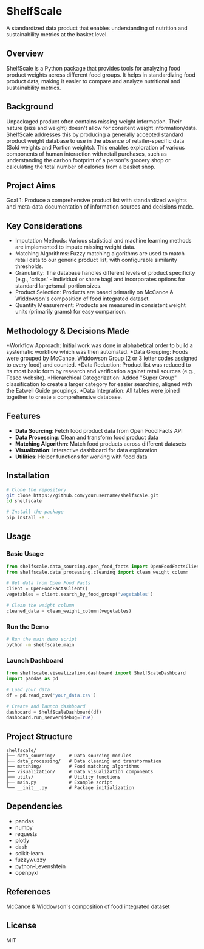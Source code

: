 # ShelfScale

A standardized data product that enables understanding of nutrition and sustainability metrics at the basket level.

## Overview

ShelfScale is a Python package that provides tools for analyzing food product weights across different food groups. It helps in standardizing food product data, making it easier to compare and analyze nutritional and sustainability metrics.

## Background

Unpackaged product often contains missing weight information. Their nature (size and weight) doesn't allow for consitent weight information/data. ShelfScale addresses this by producing a generally accepted standard product weight database to use in the absence of retailer-specific data (Sold weights and Portion weights). This enables exploration of various components of human interaction with retail purchases, such as understanding the carbon footprint of a person's grocery shop or calculating the total number of calories from a basket shop.

## Project Aims

Goal 1: Produce a comprehensive product list with standardized weights and meta-data documentation of information sources and decisions made.

## Key Considerations

- Imputation Methods: Various statistical and machine learning methods are implemented to impute missing weight data.
- Matching Algorithms: Fuzzy matching algorithms are used to match retail data to our generic product list, with configurable similarity thresholds.
- Granularity: The database handles different levels of product specificity (e.g., 'crisps' - individual or share bag) and incorporates options for standard large/small portion sizes.
- Product Selection: Products are based primarily on McCance & Widdowson's composition of food integrated dataset.
- Quantity Measurement: Products are measured in consistent weight units (primarily grams) for easy comparison.

## Methodology & Decisions Made

*Workflow Approach: Initial work was done in alphabetical order to build a systematic workflow which was then automated.
*Data Grouping: Foods were grouped by McCance, Widdowson Group (2 or 3 letter codes assigned to every food) and counted.
*Data Reduction: Product list was reduced to its most basic form by research and verification against retail sources (e.g., Tesco website).
*Hierarchical Categorization: Added "Super Group" classification to create a larger category for easier searching, aligned with the Eatwell Guide groupings.
\*Data Integration: All tables were joined together to create a comprehensive database.

## Features

- **Data Sourcing**: Fetch food product data from Open Food Facts API
- **Data Processing**: Clean and transform food product data
- **Matching Algorithm**: Match food products across different datasets
- **Visualization**: Interactive dashboard for data exploration
- **Utilities**: Helper functions for working with food data

## Installation

```bash
# Clone the repository
git clone https://github.com/yourusername/shelfscale.git
cd shelfscale

# Install the package
pip install -e .
```

## Usage

### Basic Usage

```python
from shelfscale.data_sourcing.open_food_facts import OpenFoodFactsClient
from shelfscale.data_processing.cleaning import clean_weight_column

# Get data from Open Food Facts
client = OpenFoodFactsClient()
vegetables = client.search_by_food_group('vegetables')

# Clean the weight column
cleaned_data = clean_weight_column(vegetables)
```

### Run the Demo

```bash
# Run the main demo script
python -m shelfscale.main
```

### Launch Dashboard

```python
from shelfscale.visualization.dashboard import ShelfScaleDashboard
import pandas as pd

# Load your data
df = pd.read_csv('your_data.csv')

# Create and launch dashboard
dashboard = ShelfScaleDashboard(df)
dashboard.run_server(debug=True)
```

## Project Structure

```
shelfscale/
├── data_sourcing/     # Data sourcing modules
├── data_processing/   # Data cleaning and transformation
├── matching/          # Food matching algorithms
├── visualization/     # Data visualization components
├── utils/             # Utility functions
├── main.py            # Example script
└── __init__.py        # Package initialization
```

## Dependencies

- pandas
- numpy
- requests
- plotly
- dash
- scikit-learn
- fuzzywuzzy
- python-Levenshtein
- openpyxl

## References

McCance & Widdowson's composition of food integrated dataset

## License

MIT
